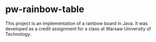 # pw-rainbow-table
This project is an implementation of a rainbow board in Java. It was developed as a credit assignment for a class at Warsaw University of Technology.
